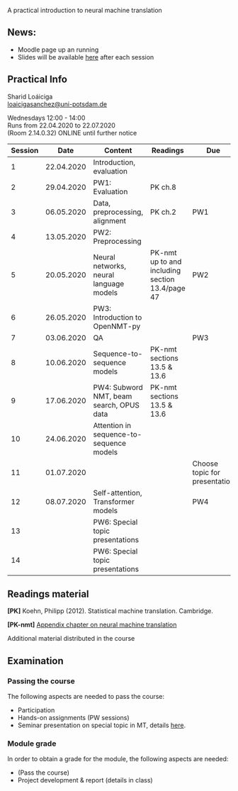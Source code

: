 A practical introduction to neural machine translation 

## News:

- Moodle page up an running
- Slides will be available [here](https://github.com/compling-potsdam/sose20-mt/tree/master/docs/materials) after each session


## Practical Info

Sharid Loáiciga  
<loaicigasanchez@uni-potsdam.de>  

Wednesdays 12:00 - 14:00  
Runs from 22.04.2020  to 22.07.2020  
(Room 2.14.0.32) ONLINE until further notice  

| Session  | Date  | Content  | Readings  | Due |
|---|---|---|---|---|
| 1  | 22.04.2020  | Introduction, evaluation  |   |   |
| 2 | 29.04.2020  | PW1: Evaluation  | PK ch.8  |   |
| 3  | 06.05.2020  | Data, preprocessing, alignment  | PK ch.2  | PW1  |
| 4  | 13.05.2020  | PW2: Preprocessing  |   |   |
| 5  | 20.05.2020  | Neural networks, neural language models  |  PK-nmt up to and including section 13.4/page 47 | PW2  |
| 6  | 26.05.2020  | PW3: Introduction to OpenNMT-py  |   |   |
| 7  | 03.06.2020  | QA  |   | PW3   |
| 8  | 10.06.2020  | Sequence-to-sequence models  | PK-nmt sections 13.5 & 13.6   |  |
| 9  | 17.06.2020  | PW4: Subword NMT, beam search, OPUS data  | PK-nmt sections 13.5 & 13.6  |   |
| 10  | 24.06.2020  | Attention in sequence-to-sequence models  |   |   |
| 11  | 01.07.2020  |   |   | Choose topic for presentation  |
| 12  | 08.07.2020  | Self-attention, Transformer models |   | PW4  |
| 13  |   | PW6: Special topic presentations  |   |   |
| 14  |   | PW6: Special topic presentations  |   |   |


## Readings material 

**[PK]** Koehn, Philipp (2012). Statistical machine translation. Cambridge. 

**[PK-nmt]** [Appendix chapter on neural machine translation](https://arxiv.org/pdf/1709.07809.pdf)

Additional material distributed in the course

## Examination

### Passing the course  

The following aspects are needed to pass the course:  

 - Participation
 - Hands-on assignments (PW sessions)  
 - Seminar presentation on special topic in MT, details [here](https://compling-potsdam.github.io/sose20-mt/presentation/special_topics).
 
### Module grade  

In order to obtain a grade for the module, the following aspects are needed:  

 - (Pass the course)
 - Project development & report (details in class)



